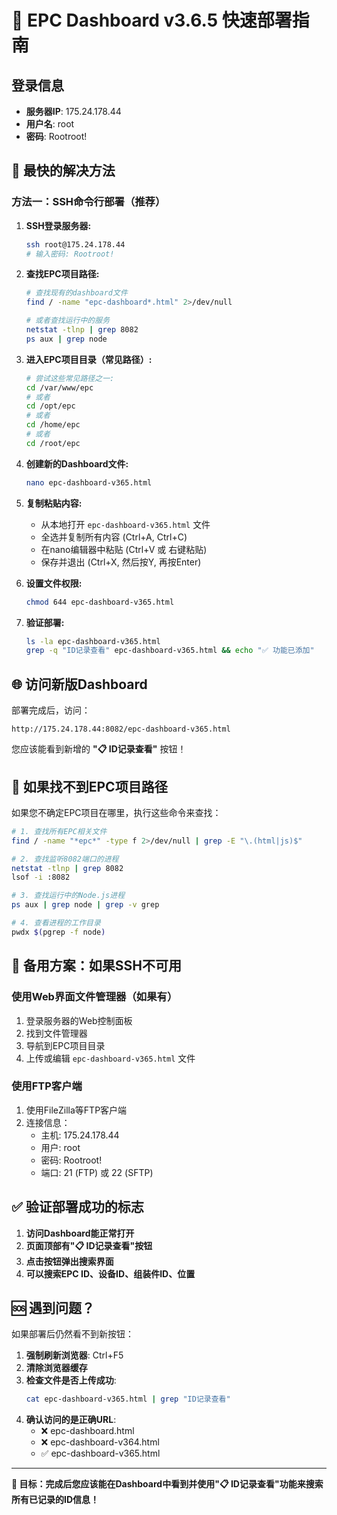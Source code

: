 # 🚀 EPC Dashboard v3.6.5 快速部署指南

## 登录信息
- **服务器IP**: 175.24.178.44
- **用户名**: root  
- **密码**: Rootroot!

## 🎯 最快的解决方法

### 方法一：SSH命令行部署（推荐）

1. **SSH登录服务器:**
   ```bash
   ssh root@175.24.178.44
   # 输入密码: Rootroot!
   ```

2. **查找EPC项目路径:**
   ```bash
   # 查找现有的dashboard文件
   find / -name "epc-dashboard*.html" 2>/dev/null
   
   # 或者查找运行中的服务
   netstat -tlnp | grep 8082
   ps aux | grep node
   ```

3. **进入EPC项目目录（常见路径）:**
   ```bash
   # 尝试这些常见路径之一:
   cd /var/www/epc
   # 或者
   cd /opt/epc  
   # 或者
   cd /home/epc
   # 或者
   cd /root/epc
   ```

4. **创建新的Dashboard文件:**
   ```bash
   nano epc-dashboard-v365.html
   ```

5. **复制粘贴内容:**
   - 从本地打开 `epc-dashboard-v365.html` 文件
   - 全选并复制所有内容 (Ctrl+A, Ctrl+C)
   - 在nano编辑器中粘贴 (Ctrl+V 或 右键粘贴)
   - 保存并退出 (Ctrl+X, 然后按Y, 再按Enter)

6. **设置文件权限:**
   ```bash
   chmod 644 epc-dashboard-v365.html
   ```

7. **验证部署:**
   ```bash
   ls -la epc-dashboard-v365.html
   grep -q "ID记录查看" epc-dashboard-v365.html && echo "✅ 功能已添加"
   ```

## 🌐 访问新版Dashboard

部署完成后，访问：
```
http://175.24.178.44:8082/epc-dashboard-v365.html
```

您应该能看到新增的 **"📋 ID记录查看"** 按钮！

## 🔧 如果找不到EPC项目路径

如果您不确定EPC项目在哪里，执行这些命令来查找：

```bash
# 1. 查找所有EPC相关文件
find / -name "*epc*" -type f 2>/dev/null | grep -E "\.(html|js)$"

# 2. 查找监听8082端口的进程
netstat -tlnp | grep 8082
lsof -i :8082

# 3. 查找运行中的Node.js进程
ps aux | grep node | grep -v grep

# 4. 查看进程的工作目录
pwdx $(pgrep -f node)
```

## 🚨 备用方案：如果SSH不可用

### 使用Web界面文件管理器（如果有）
1. 登录服务器的Web控制面板
2. 找到文件管理器
3. 导航到EPC项目目录
4. 上传或编辑 `epc-dashboard-v365.html` 文件

### 使用FTP客户端
1. 使用FileZilla等FTP客户端
2. 连接信息：
   - 主机: 175.24.178.44
   - 用户: root
   - 密码: Rootroot!
   - 端口: 21 (FTP) 或 22 (SFTP)

## ✅ 验证部署成功的标志

1. **访问Dashboard能正常打开**
2. **页面顶部有"📋 ID记录查看"按钮**
3. **点击按钮弹出搜索界面**
4. **可以搜索EPC ID、设备ID、组装件ID、位置**

## 🆘 遇到问题？

如果部署后仍然看不到新按钮：

1. **强制刷新浏览器**: Ctrl+F5
2. **清除浏览器缓存**
3. **检查文件是否上传成功**:
   ```bash
   cat epc-dashboard-v365.html | grep "ID记录查看"
   ```
4. **确认访问的是正确URL**: 
   - ❌ epc-dashboard.html
   - ❌ epc-dashboard-v364.html  
   - ✅ epc-dashboard-v365.html

---

**🎯 目标：完成后您应该能在Dashboard中看到并使用"📋 ID记录查看"功能来搜索所有已记录的ID信息！**